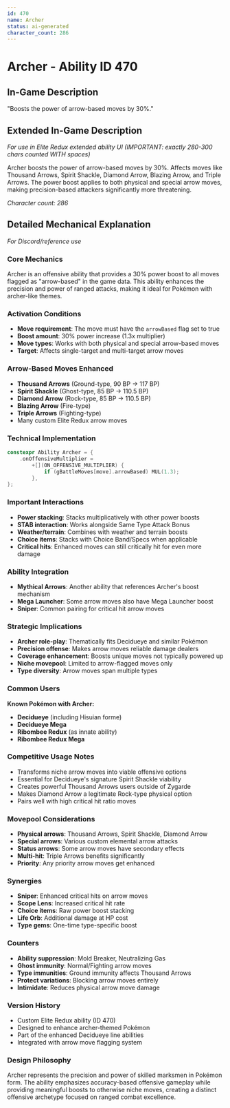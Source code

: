 ```yaml
---
id: 470
name: Archer
status: ai-generated
character_count: 286
---
```


# Archer - Ability ID 470

## In-Game Description
"Boosts the power of arrow-based moves by 30%."

## Extended In-Game Description
*For use in Elite Redux extended ability UI (IMPORTANT: exactly 280-300 chars counted WITH spaces)*

Archer boosts the power of arrow-based moves by 30%. Affects moves like Thousand Arrows, Spirit Shackle, Diamond Arrow, Blazing Arrow, and Triple Arrows. The power boost applies to both physical and special arrow moves, making precision-based attackers significantly more threatening.

*Character count: 286*

## Detailed Mechanical Explanation
*For Discord/reference use*

### Core Mechanics
Archer is an offensive ability that provides a 30% power boost to all moves flagged as "arrow-based" in the game data. This ability enhances the precision and power of ranged attacks, making it ideal for Pokémon with archer-like themes.

### Activation Conditions
- **Move requirement**: The move must have the `arrowBased` flag set to true
- **Boost amount**: 30% power increase (1.3x multiplier)
- **Move types**: Works with both physical and special arrow-based moves
- **Target**: Affects single-target and multi-target arrow moves

### Arrow-Based Moves Enhanced
- **Thousand Arrows** (Ground-type, 90 BP → 117 BP)
- **Spirit Shackle** (Ghost-type, 85 BP → 110.5 BP)
- **Diamond Arrow** (Rock-type, 85 BP → 110.5 BP)
- **Blazing Arrow** (Fire-type)
- **Triple Arrows** (Fighting-type)
- Many custom Elite Redux arrow moves

### Technical Implementation
```c
constexpr Ability Archer = {
    .onOffensiveMultiplier =
        +[](ON_OFFENSIVE_MULTIPLIER) {
            if (gBattleMoves[move].arrowBased) MUL(1.3);
        },
};
```

### Important Interactions
- **Power stacking**: Stacks multiplicatively with other power boosts
- **STAB interaction**: Works alongside Same Type Attack Bonus
- **Weather/terrain**: Combines with weather and terrain boosts
- **Choice items**: Stacks with Choice Band/Specs when applicable
- **Critical hits**: Enhanced moves can still critically hit for even more damage

### Ability Integration
- **Mythical Arrows**: Another ability that references Archer's boost mechanism
- **Mega Launcher**: Some arrow moves also have Mega Launcher boost
- **Sniper**: Common pairing for critical hit arrow moves

### Strategic Implications
- **Archer role-play**: Thematically fits Decidueye and similar Pokémon
- **Precision offense**: Makes arrow moves reliable damage dealers
- **Coverage enhancement**: Boosts unique moves not typically powered up
- **Niche movepool**: Limited to arrow-flagged moves only
- **Type diversity**: Arrow moves span multiple types

### Common Users
**Known Pokémon with Archer:**
- **Decidueye** (including Hisuian forme)
- **Decidueye Mega**
- **Ribombee Redux** (as innate ability)
- **Ribombee Redux Mega**

### Competitive Usage Notes
- Transforms niche arrow moves into viable offensive options
- Essential for Decidueye's signature Spirit Shackle viability
- Creates powerful Thousand Arrows users outside of Zygarde
- Makes Diamond Arrow a legitimate Rock-type physical option
- Pairs well with high critical hit ratio moves

### Movepool Considerations
- **Physical arrows**: Thousand Arrows, Spirit Shackle, Diamond Arrow
- **Special arrows**: Various custom elemental arrow attacks
- **Status arrows**: Some arrow moves have secondary effects
- **Multi-hit**: Triple Arrows benefits significantly
- **Priority**: Any priority arrow moves get enhanced

### Synergies
- **Sniper**: Enhanced critical hits on arrow moves
- **Scope Lens**: Increased critical hit rate
- **Choice items**: Raw power boost stacking
- **Life Orb**: Additional damage at HP cost
- **Type gems**: One-time type-specific boost

### Counters
- **Ability suppression**: Mold Breaker, Neutralizing Gas
- **Ghost immunity**: Normal/Fighting arrow moves
- **Type immunities**: Ground immunity affects Thousand Arrows
- **Protect variations**: Blocking arrow moves entirely
- **Intimidate**: Reduces physical arrow move damage

### Version History
- Custom Elite Redux ability (ID 470)
- Designed to enhance archer-themed Pokémon
- Part of the enhanced Decidueye line abilities
- Integrated with arrow move flagging system

### Design Philosophy
Archer represents the precision and power of skilled marksmen in Pokémon form. The ability emphasizes accuracy-based offensive gameplay while providing meaningful boosts to otherwise niche moves, creating a distinct offensive archetype focused on ranged combat excellence.
